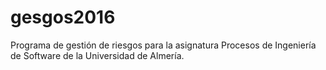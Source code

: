 # gesgos2016
Programa de gestión de riesgos para la asignatura Procesos de Ingeniería de Software de la Universidad de Almería.
